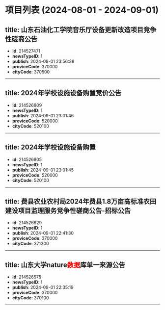 # 项目列表 (2024-08-01 - 2024-09-01)

## title: 山东石油化工学院音乐厅设备更新改造项目竞争性磋商公告
- **id**: 214527471
- **newsTypeID**: 1
- **publish**: 2024-09-01 23:56:38
- **proviceCode**: 370000
- **cityCode**: 370500
---
## title: 2024年学校设施设备购置竞价公告
- **id**: 214526809
- **newsTypeID**: 1
- **publish**: 2024-09-01 23:01:46
- **proviceCode**: 520000
- **cityCode**: 520100
---
## title: 2024年学校设施设备购置
- **id**: 214526805
- **newsTypeID**: 1
- **publish**: 2024-09-01 23:01:45
- **proviceCode**: 520000
- **cityCode**: 520100
---
## title: 费县农业农村局2024年费县1.8万亩高标准农田建设项目监理服务竞争性磋商公告-招标公告
- **id**: 214526629
- **newsTypeID**: 1
- **publish**: 2024-09-01 22:41:30
- **proviceCode**: 370000
- **cityCode**: 371300
---
## title: 山东大学nature<span style='color:red;'>数据</span>库单一来源公告
- **id**: 214526575
- **newsTypeID**: 1
- **publish**: 2024-09-01 22:35:19
- **proviceCode**: 370000
- **cityCode**: 370100
---
